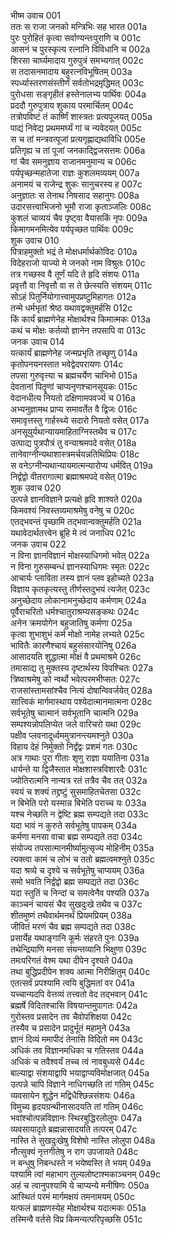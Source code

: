 भीष्म उवाच	001    
ततः स राजा जनको मन्त्रिभिः सह भारत	001a  
पुरः पुरोहितं कृत्वा सर्वाण्यन्तःपुराणि च	001c  
आसनं च पुरस्कृत्य रत्नानि विविधानि च	002a  
शिरसा चार्घ्यमादाय गुरुपुत्रं समभ्यगात्	002c  
स तदासनमादाय बहुरत्नविभूषितम्	003a  
स्पर्ध्यास्तरणसंस्तीर्णं सर्वतोभद्रमृद्धिमत्	003c  
पुरोधसा सङ्गृहीतं हस्तेनालभ्य पार्थिवः	004a  
प्रददौ गुरुपुत्राय शुकाय परमार्चितम्	004c  
तत्रोपविष्टं तं कार्ष्णिं शास्त्रतः प्रत्यपूजयत्	005a  
पाद्यं निवेद्य प्रथममर्घ्यं गां च न्यवेदयत्	005c  
स च तां मन्त्रवत्पूजां प्रत्यगृह्णाद्यथाविधि	005e   
प्रतिगृह्य च तां पूजां जनकाद्द्विजसत्तमः	006a  
गां चैव समनुज्ञाय राजानमनुमान्य च 	006c  
पर्यपृच्छन्महातेजा राज्ञः कुशलमव्ययम्	007a  
अनामयं च राजेन्द्र शुकः सानुचरस्य ह	007c  
अनुज्ञातः स तेनाथ निषसाद सहानुगः	008a  
उदारसत्त्वाभिजनो भूमौ राजा कृताञ्जलिः	008c  
कुशलं चाव्ययं चैव पृष्ट्वा वैयासकिं नृपः	009a  
किमागमनमित्येव पर्यपृच्छत पार्थिवः	009c  
शुक उवाच	010   
पित्राहमुक्तो भद्रं ते मोक्षधर्मार्थकोविदः	010a  
विदेहराजो याज्यो मे जनको नाम विश्रुतः	010c  
तत्र गच्छस्व वै तूर्णं यदि ते हृदि संशयः	011a  
प्रवृत्तौ वा निवृत्तौ वा स ते छेत्स्यति संशयम्	011c  
सोऽहं पितुर्नियोगात्त्वामुपप्रष्टुमिहागतः	012a  
तन्मे धर्मभृतां श्रेष्ठ यथावद्वक्तुमर्हसि	012c  
किं कार्यं ब्राह्मणेनेह मोक्षार्थश्च किमात्मकः	013a  
कथं च मोक्षः कर्तव्यो ज्ञानेन तपसापि वा	013c  
जनक उवाच	014    
यत्कार्यं ब्राह्मणेनेह जन्मप्रभृति तच्छृणु	014a  
कृतोपनयनस्तात भवेद्वेदपरायणः	014c  
तपसा गुरुवृत्त्या च ब्रह्मचर्येण चाभिभो	015a  
देवतानां पितॄणां चाप्यनृणश्चानसूयकः	015c  
वेदानधीत्य नियतो दक्षिणामपवर्ज्य च	016a  
अभ्यनुज्ञामथ प्राप्य समावर्तेत वै द्विजः	016c  
समावृत्तस्तु गार्हस्थ्ये सदारो नियतो वसेत्	017a  
अनसूयुर्यथान्यायमाहिताग्निस्तथैव च	017c  
उत्पाद्य पुत्रपौत्रं तु वन्याश्रमपदे वसेत्	018a  
तानेवाग्नीन्यथाशास्त्रमर्चयन्नतिथिप्रियः	018c  
स वनेऽग्नीन्यथान्यायमात्मन्यारोप्य धर्मवित्	019a  
निर्द्वंद्वो वीतरागात्मा ब्रह्माश्रमपदे वसेत्	019c  
शुक उवाच	020    
उत्पन्ने ज्ञानविज्ञाने प्रत्यक्षे हृदि शाश्वते	020a  
किमवश्यं निवस्तव्यमाश्रमेषु वनेषु च	020c  
एतद्भवन्तं पृच्छामि तद्भवान्वक्तुमर्हति	021a  
यथावेदार्थतत्त्वेन ब्रूहि मे त्वं जनाधिप	021c  
जनक उवाच	022    
न विना ज्ञानविज्ञानं मोक्षस्याधिगमो भवेत्	022a  
न विना गुरुसम्बन्धं ज्ञानस्याधिगमः स्मृतः	022c  
आचार्यः प्लाविता तस्य ज्ञानं प्लव इहोच्यते	023a  
विज्ञाय कृतकृत्यस्तु तीर्णस्तदुभयं त्यजेत्	023c  
अनुच्छेदाय लोकानामनुच्छेदाय कर्मणाम्	024a  
पूर्वैराचरितो धर्मश्चातुराश्रम्यसङ्कथः	024c  
अनेन क्रमयोगेन बहुजातिषु कर्मणा	025a  
कृत्वा शुभाशुभं कर्म मोक्षो नामेह लभ्यते	025c  
भावितैः कारणैश्चायं बहुसंसारयोनिषु	026a  
आसादयति शुद्धात्मा मोक्षं वै प्रथमाश्रमे	026c  
तमासाद्य तु मुक्तस्य दृष्टार्थस्य विपश्चितः	027a  
त्रिष्वाश्रमेषु को न्वर्थो भवेत्परमभीप्सतः	027c  
राजसांस्तामसांश्चैव नित्यं दोषान्विवर्जयेत्	028a  
सात्त्विकं मार्गमास्थाय पश्येदात्मानमात्मना	028c  
सर्वभूतेषु चात्मानं सर्वभूतानि चात्मनि	029a  
सम्पश्यन्नोपलिप्येत जले वारिचरो यथा	029c  
पक्षीव प्लवनादूर्ध्वममुत्रानन्त्यमश्नुते	030a  
विहाय देहं निर्मुक्तो निर्द्वंद्वः प्रशमं गतः	030c  
अत्र गाथाः पुरा गीताः शृणु राज्ञा ययातिना	031a  
धार्यन्ते या द्विजैस्तात मोक्षशास्त्रविशारदैः	031c  
ज्योतिरात्मनि नान्यत्र रतं तत्रैव चैव तत्	032a  
स्वयं च शक्यं तद्द्रष्टुं सुसमाहितचेतसा	032c  
न बिभेति परो यस्मान्न बिभेति पराच्च यः	033a  
यश्च नेच्छति न द्वेष्टि ब्रह्म सम्पद्यते तदा	033c  
यदा भावं न कुरुते सर्वभूतेषु पापकम्	034a  
कर्मणा मनसा वाचा ब्रह्म सम्पद्यते तदा	034c  
संयोज्य तपसात्मानमीर्ष्यामुत्सृज्य मोहिनीम्	035a  
त्यक्त्वा कामं च लोभं च ततो ब्रह्मत्वमश्नुते	035c  
यदा श्रव्ये च दृश्ये च सर्वभूतेषु चाप्ययम्	036a  
समो भवति निर्द्वंद्वो ब्रह्म सम्पद्यते तदा	036c  
यदा स्तुतिं च निन्दां च समत्वेनैव पश्यति	037a  
काञ्चनं चायसं चैव सुखदुःखे तथैव च	037c  
शीतमुष्णं तथैवार्थमनर्थं प्रियमप्रियम्	038a  
जीवितं मरणं चैव ब्रह्म सम्पद्यते तदा	038c  
प्रसार्येह यथाङ्गानि कूर्मः संहरते पुनः	039a  
तथेन्द्रियाणि मनसा संयन्तव्यानि भिक्षुणा	039c  
तमःपरिगतं वेश्म यथा दीपेन दृश्यते	040a  
तथा बुद्धिप्रदीपेन शक्य आत्मा निरीक्षितुम्	040c  
एतत्सर्वं प्रपश्यामि त्वयि बुद्धिमतां वर	041a  
यच्चान्यदपि वेत्तव्यं तत्त्वतो वेद तद्भवान्	041c  
ब्रह्मर्षे विदितश्चासि विषयान्तमुपागतः	042a  
गुरोस्तव प्रसादेन तव चैवोपशिक्षया	042c  
तस्यैव च प्रसादेन प्रादुर्भूतं महामुने	043a  
ज्ञानं दिव्यं ममापीदं तेनासि विदितो मम	043c  
अधिकं तव विज्ञानमधिका च गतिस्तव	044a  
अधिकं च तवैश्वर्यं तच्च त्वं नावबुध्यसे	044c  
बाल्याद्वा संशयाद्वापि भयाद्वाप्यविमोक्षजात्	045a  
उत्पन्ने चापि विज्ञाने नाधिगच्छति तां गतिम्	045c  
व्यवसायेन शुद्धेन मद्विधैश्छिन्नसंशयः	046a  
विमुच्य हृदयग्रन्थीनासादयति तां गतिम्	046c  
भवांश्चोत्पन्नविज्ञानः स्थिरबुद्धिरलोलुपः	047a  
व्यवसायादृते ब्रह्मन्नासादयति तत्परम्	047c  
नास्ति ते सुखदुःखेषु विशेषो नास्ति लोलुपा	048a  
नौत्सुक्यं नृत्तगीतेषु न राग उपजायते	048c  
न बन्धुषु निबन्धस्ते न भयेष्वस्ति ते भयम्	049a  
पश्यामि त्वां महाभाग तुल्यलोष्टाश्मकाञ्चनम्	049c  
अहं च त्वानुपश्यामि ये चाप्यन्ये मनीषिणः	050a  
आस्थितं परमं मार्गमक्षयं तमनामयम्	050c  
यत्फलं ब्राह्मणस्येह मोक्षार्थश्च यदात्मकः	051a  
तस्मिन्वै वर्तसे विप्र किमन्यत्परिपृच्छसि	051c  

